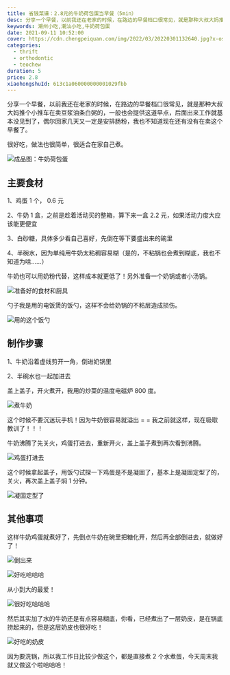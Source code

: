 ```yaml
---
title: 省钱菜谱：2.8元的牛奶荷包蛋当早餐（5min）
desc: 分享一个早餐，以前我还在老家的时候，在路边的早餐档口很常见，就是那种大叔大妈推个小推车在卖豆浆油条白粥的，一般也会提供这道早点，后面出来工作就基本没见到了，偶尔回家几天又一定是安排肠粉，我也不知道现在还有没有在卖这个早餐了。
keywords: 潮州小吃,潮汕小吃,牛奶荷包蛋
date: 2021-09-11 10:52:00
cover: https://cdn.chengpeiquan.com/img/2022/03/20220301132640.jpg?x-oss-process=image/interlace,1
categories:
  - thrift
  - orthodontic
  - teochew
duration: 5
price: 2.8
xiaohongshuId: 613c1a060000000001029fbb
---
```


分享一个早餐，以前我还在老家的时候，在路边的早餐档口很常见，就是那种大叔大妈推个小推车在卖豆浆油条白粥的，一般也会提供这道早点，后面出来工作就基本没见到了，偶尔回家几天又一定是安排肠粉，我也不知道现在还有没有在卖这个早餐了。

很好吃，做法也很简单，很适合在家自己煮。

![成品图：牛奶荷包蛋](https://cdn.chengpeiquan.com/img/2022/03/20220301132746.jpg?x-oss-process=image/interlace,1)

## 主要食材

1、鸡蛋 1 个， 0.6 元

2、牛奶 1 盒，之前是趁着活动买的整箱，算下来一盒 2.2 元，如果活动力度大应该能更便宜

3、白砂糖，具体多少看自己喜好，先倒在等下要盛出来的碗里

4、半碗水，因为单纯用牛奶太粘稠容易糊（是的，不粘锅也会煮到糊底，我也不知道为啥……）

牛奶也可以用奶粉代替，这样成本就更低了！另外准备一个奶锅或者小汤锅。

![准备好的食材和厨具](https://cdn.chengpeiquan.com/img/2022/03/20220301132738.jpg?x-oss-process=image/interlace,1)

勺子我是用的电饭煲的饭勺，这样不会给奶锅的不粘层造成损伤。

![用的这个饭勺](https://cdn.chengpeiquan.com/img/2022/03/20220301132739.jpg?x-oss-process=image/interlace,1)

## 制作步骤

1、牛奶沿着虚线剪开一角，倒进奶锅里

2、半碗水也一起加进去

盖上盖子，开火煮开，我用的炒菜的温度电磁炉 800 度。

![煮牛奶](https://cdn.chengpeiquan.com/img/2022/03/20220301132742.jpg?x-oss-process=image/interlace,1)

这个时候不要沉迷玩手机！因为牛奶很容易就溢出 = = 我之前就这样，现在吸取教训了！！！

牛奶沸腾了先关火，鸡蛋打进去，重新开火，盖上盖子煮到再次看到沸腾。

![鸡蛋打进去](https://cdn.chengpeiquan.com/img/2022/03/20220301132740.jpg?x-oss-process=image/interlace,1)

这个时候拿起盖子，用饭勺试探一下鸡蛋是不是凝固了，基本上是凝固定型了的，关火，再次盖上盖子焖 1 分钟。

![凝固定型了](https://cdn.chengpeiquan.com/img/2022/03/20220301132741.jpg?x-oss-process=image/interlace,1)

## 其他事项

这样牛奶鸡蛋就煮好了，先倒点牛奶在碗里把糖化开，然后再全部倒进去，就做好了！

![倒出来](https://cdn.chengpeiquan.com/img/2022/03/20220301132743.jpg?x-oss-process=image/interlace,1)

![好吃哈哈哈](https://cdn.chengpeiquan.com/img/2022/03/20220301132744.jpg?x-oss-process=image/interlace,1)

从小到大的最爱！

![很好吃哈哈哈](https://cdn.chengpeiquan.com/img/2022/03/20220301132746.jpg?x-oss-process=image/interlace,1)

然后其实加了水的牛奶还是有点容易糊底，你看，已经煮出了一层奶皮，是在锅底捞起来的，但是这层奶皮也很好吃！

![好吃的奶皮](https://cdn.chengpeiquan.com/img/2022/03/20220301132745.jpg?x-oss-process=image/interlace,1)

因为要洗锅，所以我工作日比较少做这个，都是直接煮 2 个水煮蛋，今天周末我就又做这个啦哈哈哈！
